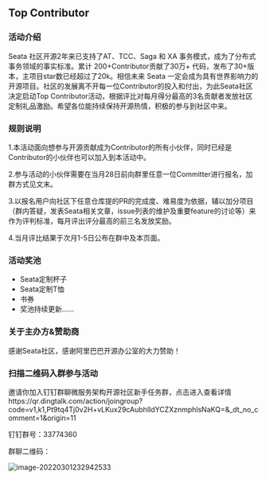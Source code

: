 ## Top Contributor

### 活动介绍

Seata 社区开源2年来已支持了AT、TCC、Saga 和 XA 事务模式，成为了分布式事务领域的事实标准。累计 200+Contributor贡献了30万+ 代码，发布了30+版本，主项目star数已经超过了20k。相信未来 Seata 一定会成为具有世界影响力的开源项目。社区的发展离不开每一位Contributor的投入和付出，为此Seata社区决定启动Top Contributor活动，根据评比对每月得分最高的3名贡献者发放社区定制礼品激励。希望各位能持续保持开源热情，积极的参与到社区中来。

### 规则说明

1.本活动面向想参与开源贡献成为Contributor的所有小伙伴，同时已经是Contributor的小伙伴也可以加入到本活动中。

2.参与活动的小伙伴需要在当月28日前向群里任意一位Committer进行报名，加群方式见文末。

3.以报名用户向社区下任意仓库提的PR的完成度、难易度为依据，辅以加分项目（群内答疑，发表Seata相关文章，issue列表的维护及重要feature的讨论等）来作为评判标准，每月评出评分最高的前三名发放奖励。

4.当月评比结果于次月1-5日公布在群中及本页面。

### 活动奖池

* Seata定制杯子
* Seata定制T恤
* 书券
* 奖池持续更新......

### 关于主办方&赞助商

感谢Seata社区，感谢阿里巴巴开源办公室的大力赞助！

### 扫描二维码入群参与活动

邀请你加入钉钉群聊微服务架构开源社区新手任务群，点击进入查看详情https://qr.dingtalk.com/action/joingroup?code=v1,k1,Pt9tq4Tj0v2H+vLKux29cAubhlIdYCZXznmphlsNaKQ=&_dt_no_comment=1&origin=11

钉钉群号：33774360

群聊二维码：

![image-20220301232942533](C:\Users\73484\Desktop\image\image-20220301232942533.png)